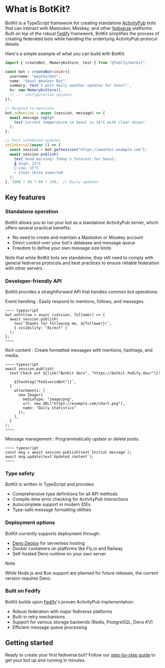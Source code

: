 What is BotKit?
===============

BotKit is a TypeScript framework for creating standalone [ActivityPub] bots
that can interact with Mastodon, Misskey, and other [fediverse] platforms.
Built on top of the robust [Fedify] framework, BotKit simplifies the process
of creating federated bots while handling the underlying ActivityPub
protocol details.

Here's a simple example of what you can build with BotKit:

~~~~ typescript
import { createBot, MemoryKvStore, text } from "@fedify/botkit";

const bot = createBot<void>({
  username: "weatherbot",
  name: "Seoul Weather Bot",
  summary: text`I post daily weather updates for Seoul!`,
  kv: new MemoryKvStore(),
  // ... configuration options
});

// Respond to mentions
bot.onMention = async (session, message) => {
  await message.reply(
    text`Current temperature in Seoul is 18°C with clear skies!`
  );
};

// Post scheduled updates
setInterval(async () => {
  const session = bot.getSession("https://weather.example.com");
  await session.publish(
    text`Good morning! Today's forecast for Seoul:
    🌡️ High: 22°C
    💨 Low: 15°C
    ☀️ Clear skies expected`
  );
}, 1000 * 60 * 60 * 24);  // Daily updates
~~~~

[ActivityPub]: https://activitypub.rocks/
[fediverse]: https://fediverse.info/
[Fedify]: https://fedify.dev/


Key features
------------

### Standalone operation

BotKit allows you to run your bot as a standalone ActivityPub server,
which offers several practical benefits:

 -  No need to create and maintain a Mastodon or Misskey account
 -  Direct control over your bot's database and message queue
  - Freedom to define your own message size limits

Note that while BotKit bots are standalone, they still need to comply with
general fediverse protocols and best practices to ensure reliable federation
with other servers.

### Developer-friendly API

BotKit provides a straightforward API that handles common bot operations:

Event handling
:   Easily respond to mentions, follows, and messages.

    ~~~~ typescript
    bot.onFollow = async (session, follower) => {
      await session.publish(
        text`Thanks for following me, ${follower}!`,
        { visibility: "direct" }
      );
    };
    ~~~~

Rich content
:   Create formatted messages with mentions, hashtags, and media.

    ~~~~ typescript
    await session.publish(
      text`Check out ${link("BotKit docs", "https://botkit.fedify.dev/")}!

        ${hashtag("FediverseBot")}`,
      {
        attachments: [
          new Image({
            mediaType: "image/png",
            url: new URL("https://example.com/chart.png"),
            name: "Daily statistics"
          }),
        ],
      }
    );
    ~~~~

Message management
:   Programmatically update or delete posts.

    ~~~~ typescript
    const msg = await session.publish(text`Initial message`);
    await msg.update(text`Updated content`);
    ~~~~

### Type safety

BotKit is written in TypeScript and provides:

 -  Comprehensive type definitions for all API methods
 -  Compile-time error checking for ActivityPub interactions
 -  Autocomplete support in modern IDEs
 -  Type-safe message formatting utilities

### Deployment options

BotKit currently supports deployment through:

 -  [Deno Deploy] for serverless hosting
 -  Docker containers on platforms like Fly.io and Railway
 -  Self-hosted Deno runtime on your own server

> [!NOTE]
> While Node.js and Bun support are planned for future releases,
> the current version requires Deno.

[Deno Deploy]: https://deno.com/deploy

### Built on Fedify

BotKit builds upon [Fedify]'s proven ActivityPub implementation:

 -  Robust federation with major fediverse platforms
 -  Built-in retry mechanisms
 -  Support for various storage backends (Redis, PostgreSQL, Deno KV)
 -  Efficient message queue processing


Getting started
---------------

Ready to create your first fediverse bot? Follow our
[step-by-step guide](./start.md) to get your bot up and running in minutes.
